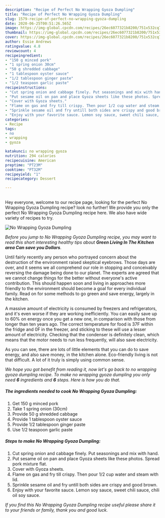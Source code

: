 ```yaml
---
description: "Recipe of Perfect No Wrapping Gyoza Dumpling"
title: "Recipe of Perfect No Wrapping Gyoza Dumpling"
slug: 1579-recipe-of-perfect-no-wrapping-gyoza-dumpling
date: 2020-06-25T00:51:26.565Z
image: https://img-global.cpcdn.com/recipes/26ec6077321b8200/751x532cq70/no-wrapping-gyoza-dumpling-recipe-main-photo.jpg
thumbnail: https://img-global.cpcdn.com/recipes/26ec6077321b8200/751x532cq70/no-wrapping-gyoza-dumpling-recipe-main-photo.jpg
cover: https://img-global.cpcdn.com/recipes/26ec6077321b8200/751x532cq70/no-wrapping-gyoza-dumpling-recipe-main-photo.jpg
author: Essie Andrews
ratingvalue: 4.8
reviewcount: 4
recipeingredient:
- "150 g minced pork"
- "1 spring onion 30cm"
- "50 g shredded cabbage"
- "1 tablespoon oyster sauce"
- "1/2 tablespoon ginger paste"
- "1/2 teaspoon garlic paste"
recipeinstructions:
- "Cut spring onion and cabbage finely. Put seasonings and mix with hand."
- "Put sesame oil on pan and place Gyoza sheets like these photos. Spread pork mixture flat."
- "Cover with Gyoza sheets."
- "Flame on gas and fry till crispy. Then pour 1/2 cup water and steam with lid."
- "Sprinkle sesame oil and fry untill both sides are crispy and good brown."
- "Enjoy with your favorite sauce. Lemon soy sauce, sweet chili sauce, chili oil soy sauce."
categories:
- Recipe
tags:
- no
- wrapping
- gyoza

katakunci: no wrapping gyoza 
nutrition: 294 calories
recipecuisine: American
preptime: "PT23M"
cooktime: "PT32M"
recipeyield: "1"
recipecategory: Dessert

---
```

<br>
Hey everyone, welcome to our recipe page, looking for the perfect No Wrapping Gyoza Dumpling recipe? look no further! We provide you only the perfect No Wrapping Gyoza Dumpling recipe here. We also have wide variety of recipes to try.
<br>


![No Wrapping Gyoza Dumpling](https://img-global.cpcdn.com/recipes/26ec6077321b8200/751x532cq70/no-wrapping-gyoza-dumpling-recipe-main-photo.jpg)

<i>Before you jump to No Wrapping Gyoza Dumpling recipe, you may want to read this short interesting healthy tips about 
<strong>Green Living In The Kitchen area Can save you Dollars</strong>.</i>
</br>

Until fairly recently any person who portrayed concern about the destruction of the environment raised skeptical eyebrows. Those days are over, and it seems we all comprehend our role in stopping and conceivably reversing the damage being done to our planet. The experts are agreed that we cannot change things for the better without everyone's active contribution. This should happen soon and living in approaches more friendly to the environment should become a goal for every individual family. Read on for some methods to go green and save energy, largely in the kitchen.

A massive amount of electricity is consumed by freezers and refrigerators, and it's even worse if they are working inefficiently. You can easily save up to 60% on energy once you get a new one, in comparison with those from longer than ten years ago. The correct temperature for food is 37F within the fridge and 0F in the freezer, and sticking to these will use a lesser amount of electricity. Checking that the condenser is definitely clean, which means that the motor needs to run less frequently, will also save electricity.

As you can see, there are lots of little elements that you can do to save energy, and also save money, in the kitchen alone. Eco-friendly living is not that difficult. A lot of it truly is simply using common sense.


<i>We hope you got benefit from reading it, now let's go back to no wrapping gyoza dumpling recipe. To make no wrapping gyoza dumpling you only need <strong>6</strong> ingredients and <strong>6</strong> steps. Here is how you do that.
</i>

##### The ingredients needed to cook No Wrapping Gyoza Dumpling:

1. Get 150 g minced pork
1. Take 1 spring onion (30cm)
1. Provide 50 g shredded cabbage
1. Provide 1 tablespoon oyster sauce
1. Provide 1/2 tablespoon ginger paste
1. Use 1/2 teaspoon garlic paste


##### Steps to make No Wrapping Gyoza Dumpling:

1. Cut spring onion and cabbage finely. Put seasonings and mix with hand.
1. Put sesame oil on pan and place Gyoza sheets like these photos. Spread pork mixture flat.
1. Cover with Gyoza sheets.
1. Flame on gas and fry till crispy. Then pour 1/2 cup water and steam with lid.
1. Sprinkle sesame oil and fry untill both sides are crispy and good brown.
1. Enjoy with your favorite sauce. Lemon soy sauce, sweet chili sauce, chili oil soy sauce.


<i>If you find this No Wrapping Gyoza Dumpling recipe useful please share it to your friends or family, thank you and good luck.</i>
